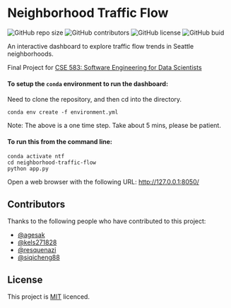 <!--- README template from https://github.com/scottydocs/README-template.md -->

# Neighborhood Traffic Flow

<!--- These are examples. See https://shields.io for others or to customize this set of shields. You might want to include dependencies, project status and licence info here --->
![GitHub repo size](https://img.shields.io/github/repo-size/kels271828/neighborhood-traffic-flow)
![GitHub contributors](https://img.shields.io/github/contributors/kels271828/neighborhood-traffic-flow)
![GitHub license](https://img.shields.io/github/license/kels271828/neighborhood-traffic-flow)
![GitHub buid](https://travis-ci.com/Neighborhood-Traffic-Flow/neighborhood-traffic-flow.svg?branch=master)

An interactive dashboard to explore traffic flow trends in Seattle neighborhoods.

Final Project for [CSE 583: Software Engineering for Data Scientists](https://uwseds.github.io/)

#### To setup the `conda` environment to run the dashboard:

Need to clone the repository, and then cd into the directory.
```
conda env create -f environment.yml
```
Note: The above is a one time step. Take about 5 mins, please be patient.

#### To run this from the command line:
```
conda activate ntf
cd neighborhood-traffic-flow
python app.py
```
Open a web browser with the following URL: http://127.0.0.1:8050/


## Contributors

Thanks to the following people who have contributed to this project:

* [@agesak](https://github.com/agesak)
* [@kels271828](https://github.com/kels271828)
* [@resquenazi](https://github.com/resquenazi)
* [@siqicheng88](https://github.com/siqicheng88)


## License

This project is [MIT](./LICENSE) licenced.

